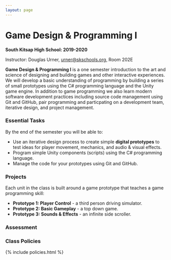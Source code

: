 ```yaml
---
layout: page
---
```


# Game Design & Programming I
**South Kitsap High School: 2019-2020**

Instructor: Douglas Urner, urner@skschools.org, Room 202E

**Game Design & Programming I** is a one semester introduction to the art and science of designing and building games and other interactive experiences. We will develop a basic understanding of programming by building a series of small prototypes using the C# programming language and the Unity game engine. In addition to game programming we also learn modern software development practices including source code management using Git and GitHub, pair programming and particpating on a development team, iterative design, and project management.

### Essential Tasks

By the end of the semester you will be able to:

* Use an iterative design process to create simple **digital prototypes** to test ideas for player movement, mechanics, and audio & visual effects.
* Program simple Unity components (scripts) using the C# programming language.
* Manage the code for your prototypes using Git and GitHub.

### Projects

Each unit in the class is built around a game prototype that teaches a game programming skill:

* **Prototype 1: Player Control** - a third person driving simulator.
* **Prototype 2: Basic Gameplay** - a top down game.
* **Prototype 3: Sounds & Effects** - an infinite side scroller.

### Assessment

### Class Policies

{% include policies.html %}
